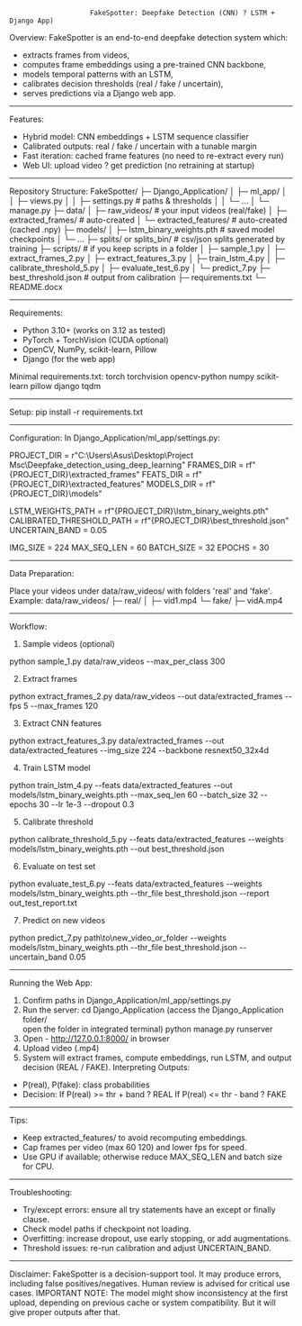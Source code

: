 						FakeSpotter: Deepfake Detection (CNN) ? LSTM + Django App)

Overview:
FakeSpotter is an end-to-end deepfake detection system which:
- extracts frames from videos,
- computes frame embeddings using a pre-trained CNN backbone,
- models temporal patterns with an LSTM,
- calibrates decision thresholds (real / fake / uncertain),
- serves predictions via a Django web app.

---------------------------------------------------------------------------------
Features:
- Hybrid model: CNN embeddings + LSTM sequence classifier
- Calibrated outputs: real / fake / uncertain with a tunable margin
- Fast iteration: cached frame features (no need to re-extract every run)
- Web UI: upload video ? get prediction (no retraining at startup)

---------------------------------------------------------------------------------
Repository Structure:
FakeSpotter/
├─ Django_Application/
│  ├─ ml_app/
│  │  ├─ views.py
│  │  ├─ settings.py                 # paths & thresholds
│  │  └─ ...
│  └─ manage.py
├─ data/
│  ├─ raw_videos/                 	  # your input videos (real/fake)
│  ├─ extracted_frames/           	  # auto-created
│  └─ extracted_features/         	  # auto-created (cached .npy)
├─ models/
│  ├─ lstm_binary_weights.pth         # saved model checkpoints
│  └─ ...
├─ splits/ or splits_bin/         	  # csv/json splits generated by training
├─ scripts/                     		  # if you keep scripts in a folder
│  ├─ sample_1.py
│  ├─ extract_frames_2.py
│  ├─ extract_features_3.py
│  ├─ train_lstm_4.py
│  ├─ calibrate_threshold_5.py
│  ├─ evaluate_test_6.py
│  └─ predict_7.py
├─ best_threshold.json                 # output from calibration
├─ requirements.txt
└─ README.docx

---------------------------------------------------------------------------------

Requirements:
- Python 3.10+ (works on 3.12 as tested)
- PyTorch + TorchVision (CUDA optional)
- OpenCV, NumPy, scikit-learn, Pillow
- Django (for the web app)

Minimal requirements.txt:
torch
torchvision
opencv-python
numpy
scikit-learn
pillow
django
tqdm

---------------------------------------------------------------------------------
Setup:
pip install -r requirements.txt

---------------------------------------------------------------------------------

Configuration:
In Django_Application/ml_app/settings.py:

PROJECT_DIR = r"C:\Users\Asus\Desktop\Project Msc\Deepfake_detection_using_deep_learning"
FRAMES_DIR  = rf"{PROJECT_DIR}\extracted_frames"
FEATS_DIR   = rf"{PROJECT_DIR}\extracted_features"
MODELS_DIR  = rf"{PROJECT_DIR}\models"

LSTM_WEIGHTS_PATH = rf"{PROJECT_DIR}\lstm_binary_weights.pth"
CALIBRATED_THRESHOLD_PATH = rf"{PROJECT_DIR}\best_threshold.json"
UNCERTAIN_BAND = 0.05

IMG_SIZE     = 224
MAX_SEQ_LEN  = 60
BATCH_SIZE   = 32
EPOCHS       = 30

---------------------------------------------------------------------------------
Data Preparation:

Place your videos under data/raw_videos/ with folders 'real' and 'fake'.
Example:
data/raw_videos/
├─ real/
│  ├─ vid1.mp4
└─ fake/
   ├─ vidA.mp4

---------------------------------------------------------------------------------

Workflow:

1) Sample videos (optional)

python sample_1.py data/raw_videos --max_per_class 300

2) Extract frames

python extract_frames_2.py data/raw_videos --out data/extracted_frames --fps 5 --max_frames 120

3) Extract CNN features

python extract_features_3.py data/extracted_frames --out data/extracted_features --img_size 224 --backbone resnext50_32x4d

4) Train LSTM model

python train_lstm_4.py --feats data/extracted_features --out models/lstm_binary_weights.pth --max_seq_len 60 --batch_size 32 --epochs 30 --lr 
1e-3 --dropout 0.3

5) Calibrate threshold

python calibrate_threshold_5.py --feats data/extracted_features --weights models/lstm_binary_weights.pth --out best_threshold.json

6) Evaluate on test set

python evaluate_test_6.py --feats data/extracted_features --weights models/lstm_binary_weights.pth --thr_file best_threshold.json --report 
out_test_report.txt

7) Predict on new videos

python predict_7.py path\to\new_video_or_folder --weights models/lstm_binary_weights.pth --thr_file best_threshold.json --uncertain_band 0.05

---------------------------------------------------------------------------------

Running the Web App:
1) Confirm paths in Django_Application/ml_app/settings.py
2) Run the server:
cd Django_Application  	(access the Django_Application folder/       
open the folder in integrated terminal)
python manage.py runserver
3) Open -  http://127.0.0.1:8000/ in browser
4) Upload video (.mp4)
5) System will extract frames, compute embeddings, run LSTM, and output decision (REAL / FAKE).
Interpreting Outputs:
- P(real), P(fake): class probabilities
- Decision:
   If P(real) >= thr + band ? REAL
   If P(real) <= thr - band ? FAKE

--------------------------------------------------------------------------------- 

Tips:
- Keep extracted_features/ to avoid recomputing embeddings.
- Cap frames per video (max 60 120) and lower fps for speed.
- Use GPU if available; otherwise reduce MAX_SEQ_LEN and batch size for CPU.

---------------------------------------------------------------------------------

Troubleshooting:
- Try/except errors: ensure all try statements have an except or finally clause.
- Check model paths if checkpoint not loading.
- Overfitting: increase dropout, use early stopping, or add augmentations.
- Threshold issues: re-run calibration and adjust UNCERTAIN_BAND.
---------------------------------------------------------------------------------

Disclaimer:
FakeSpotter is a decision-support tool. It may produce errors, including false positives/negatives. Human review is advised for critical use cases. 
IMPORTANT NOTE:
The model might show inconsistency at the first upload, depending on previous cache or system compatibility. But it will give proper outputs after that.

